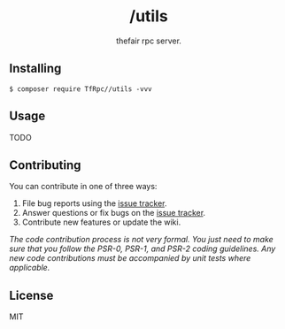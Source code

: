 <h1 align="center"> /utils </h1>

<p align="center"> thefair rpc server.</p>


## Installing

```shell
$ composer require TfRpc//utils -vvv
```

## Usage

TODO

## Contributing

You can contribute in one of three ways:

1. File bug reports using the [issue tracker](https://github.com/TfRpc//utils/issues).
2. Answer questions or fix bugs on the [issue tracker](https://github.com/TfRpc//utils/issues).
3. Contribute new features or update the wiki.

_The code contribution process is not very formal. You just need to make sure that you follow the PSR-0, PSR-1, and PSR-2 coding guidelines. Any new code contributions must be accompanied by unit tests where applicable._

## License

MIT